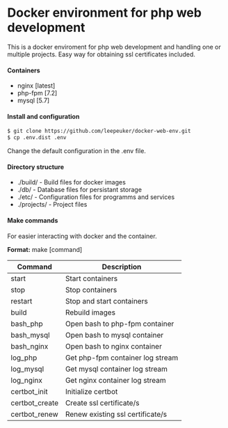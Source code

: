 # Docker environment for php web development 
This is a docker enviroment for php web development and handling one or multiple projects. Easy way for obtaining ssl certificates included. 

#### Containers
- nginx [latest]
- php-fpm [7.2]
- mysql [5.7]

#### Install and configuration

```sh
$ git clone https://github.com/leepeuker/docker-web-env.git
$ cp .env.dist .env
```

Change the default configuration in the .env file.

#### Directory structure
- ./build/ - Build files for docker images
- ./db/ - Database files for persistant storage
- ./etc/ - Configuration files for programms and services
- ./projects/ - Project files

#### Make commands
For easier interacting with docker and the container.

 **Format:** make [command]

| Command | Description |
| ------ | ------ |
| start | Start containers |
| stop | Stop containers |
| restart | Stop and start containers |
| build | Rebuild images |
| bash_php | Open bash to php-fpm container |
| bash_mysql | Open bash to mysql container |
| bash_nginx | Open bash to nginx container |
| log_php | Get php-fpm container log stream |
| log_mysql | Get mysql container log stream |
| log_nginx | Get nginx container log stream |
| certbot_init | Initialize certbot |
| certbot_create | Create ssl certificate/s |
| certbot_renew | Renew existing ssl certificate/s |
